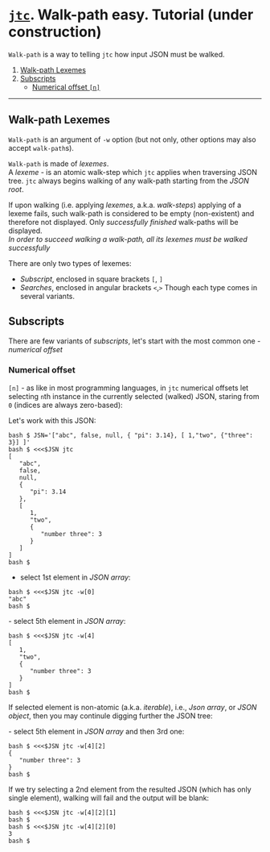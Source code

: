 
# [`jtc`](https://github.com/ldn-softdev/jtc). Walk-path easy. Tutorial (under construction)

`Walk-path` is a way to telling `jtc` how input JSON must be walked. 

1. [Walk-path Lexemes](https://github.com/ldn-softdev/jtc/blob/master/Walk-path%20tutorial.md#walk-path-Lexemes)
2. [Subscripts](https://github.com/ldn-softdev/jtc/blob/master/Walk-path%20tutorial.md#subscripts)
   * [Numerical offset `[n]`](https://github.com/ldn-softdev/jtc/blob/master/Walk-path%20tutorial.md#Numerical-offset)

---

## Walk-path Lexemes
`Walk-path` is an argument of `-w` option (but not only, other options may also accept `walk-path`s).

`Walk-path` is made of _lexemes_.  
A _lexeme_ - is an atomic walk-step which `jtc` applies when traversing JSON tree. `jtc` always begins walking of any walk-path
starting from the _JSON root_.

If upon walking (i.e. applying _lexemes_, a.k.a. _walk-steps_) applying of a lexeme fails, such walk-path is considered to be empty
(non-existent) and therefore not displayed. Only _successfully finished_ walk-paths will be displayed.  
_In order to succeed walking a walk-path, all its lexemes must be walked successfully_

There are only two types of lexemes:
- _Subscript_, enclosed in square brackets `[`, `]`
- _Searches_, enclosed in angular brackets `<`,`>`
Though each type comes in several variants.


## Subscripts
There are few variants of _subscripts_, let's start with the most common one - _numerical offset_

### Numerical offset
`[n]` - as like in most programming languages, in `jtc` numerical offsets let selecting `n`th instance in the currently selected
(walked) JSON, staring from `0` (indices are always zero-based):

Let's work with this JSON:
```
bash $ JSN='["abc", false, null, { "pi": 3.14}, [ 1,"two", {"three": 3}] ]'
bash $ <<<$JSN jtc
[
   "abc",
   false,
   null,
   {
      "pi": 3.14
   },
   [
      1,
      "two",
      {
         "number three": 3
      }
   ]
]
bash $ 
```

- select 1st element in _JSON array_:
```
bash $ <<<$JSN jtc -w[0]
"abc"
bash $ 
```

\- select 5th element in _JSON array_:
```
bash $ <<<$JSN jtc -w[4]
[
   1,
   "two",
   {
      "number three": 3
   }
]
bash $ 
```

If selected element is non-atomic (a.k.a. _iterable_), i.e., _Json array_, or _JSON object_, then you may continule digging
further the JSON tree:

\- select 5th element in _JSON array_ and then 3rd one:
```
bash $ <<<$JSN jtc -w[4][2]
{
   "number three": 3
}
bash $ 
```

If we try selecting a 2nd element from the resulted JSON (which has only single element), walking will fail and the output
will be blank:
```
bash $ <<<$JSN jtc -w[4][2][1]
bash $ 
bash $ <<<$JSN jtc -w[4][2][0]
3
bash $ 
```






